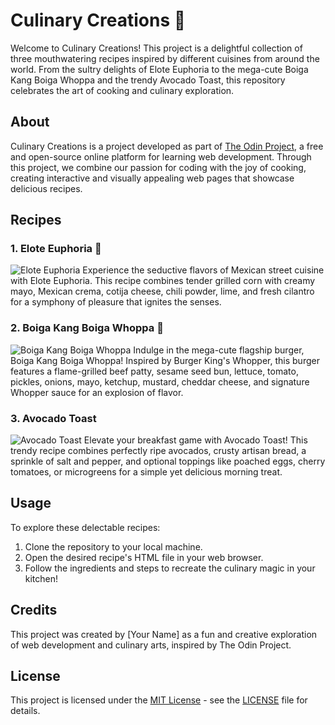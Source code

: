 # Culinary Creations 🍴

Welcome to Culinary Creations! This project is a delightful collection of three mouthwatering recipes inspired by different cuisines from around the world. From the sultry delights of Elote Euphoria to the mega-cute Boiga Kang Boiga Whoppa and the trendy Avocado Toast, this repository celebrates the art of cooking and culinary exploration.

## About

Culinary Creations is a project developed as part of [The Odin Project](https://www.theodinproject.com/), a free and open-source online platform for learning web development. Through this project, we combine our passion for coding with the joy of cooking, creating interactive and visually appealing web pages that showcase delicious recipes.

## Recipes

### 1. Elote Euphoria 🌽
![Elote Euphoria](path/to/elote_image.jpg)
Experience the seductive flavors of Mexican street cuisine with Elote Euphoria. This recipe combines tender grilled corn with creamy mayo, Mexican crema, cotija cheese, chili powder, lime, and fresh cilantro for a symphony of pleasure that ignites the senses.

### 2. Boiga Kang Boiga Whoppa 🍔
![Boiga Kang Boiga Whoppa](path/to/boiga_image.jpg)
Indulge in the mega-cute flagship burger, Boiga Kang Boiga Whoppa! Inspired by Burger King's Whopper, this burger features a flame-grilled beef patty, sesame seed bun, lettuce, tomato, pickles, onions, mayo, ketchup, mustard, cheddar cheese, and signature Whopper sauce for an explosion of flavor.

### 3. Avocado Toast
![Avocado Toast](path/to/soup_image.jpg)
Elevate your breakfast game with Avocado Toast! This trendy recipe combines perfectly ripe avocados, crusty artisan bread, a sprinkle of salt and pepper, and optional toppings like poached eggs, cherry tomatoes, or microgreens for a simple yet delicious morning treat.


## Usage

To explore these delectable recipes:
1. Clone the repository to your local machine.
2. Open the desired recipe's HTML file in your web browser.
3. Follow the ingredients and steps to recreate the culinary magic in your kitchen!

## Credits

This project was created by [Your Name] as a fun and creative exploration of web development and culinary arts, inspired by The Odin Project.

## License

This project is licensed under the [MIT License](https://opensource.org/licenses/MIT) - see the [LICENSE](./LICENSE) file for details.
